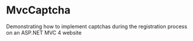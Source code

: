 MvcCaptcha
==========

Demonstrating how to implement captchas during the registration process on an ASP.NET MVC 4 website
